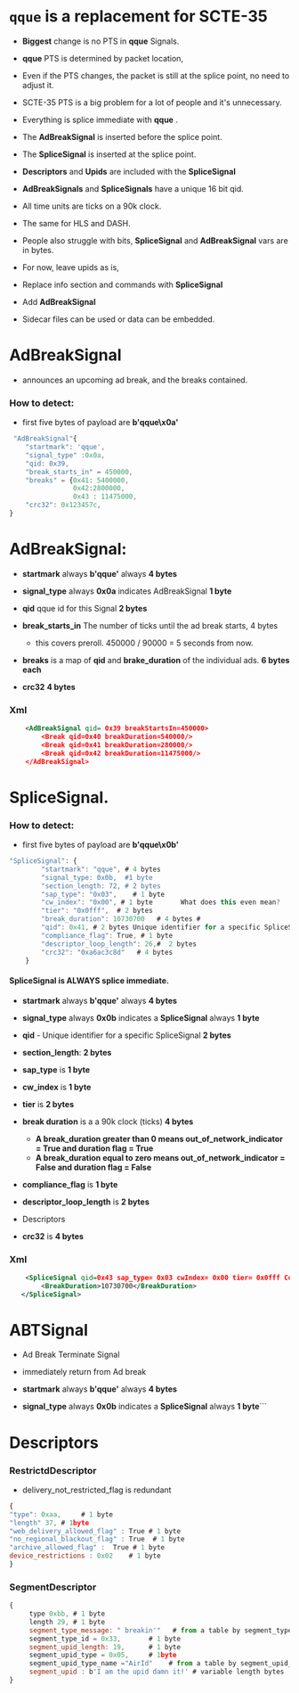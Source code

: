 # `qque`  is a replacement for SCTE-35 

* __Biggest__ change is no PTS in __qque__  Signals.
* __qque__ PTS is determined by packet location,
* Even if the PTS changes, the packet is still at the splice point, no need to adjust it.
* SCTE-35 PTS is a big problem for a lot of people and it's unnecessary.
* Everything is splice immediate with __qque__ .
* The __AdBreakSignal__ is inserted before the splice point.
* The __SpliceSignal__ is inserted at the splice point.
* __Descriptors__ and __Upids__ are included with the __SpliceSignal__
* __AdBreakSignals__ and __SpliceSignals__ have a unique 16 bit qid.
* All time units are ticks on a 90k clock. 

* The same for HLS and DASH. 
* People also struggle with bits, __SpliceSignal__ and __AdBreakSignal__ vars are in bytes.

* For now, leave upids as is, 

* Replace info section and commands with __SpliceSignal__

* Add __AdBreakSignal__

* Sidecar files can be used or data can be embedded.

# AdBreakSignal  

* announces an upcoming ad break, and the breaks contained.

### How to detect: 

* first five bytes of payload are __b'qque\x0a'__
  
```js
 "AdBreakSignal"{
    "startmark": 'qque', 
    "signal_type" :0x0a, 
    "qid: 0x39, 
    "break_starts_in" = 450000,  
    "breaks" = {0x41: 5400000, 
                0x42:2800000, 
                0x43 : 11475000,
    "crc32": 0x123457c,
} 
```
#    AdBreakSignal:

   * __startmark__ always __b'qque'__ always  __4 bytes__

   * __signal_type__ always __0x0a__ indicates AdBreakSignal __1 byte__
    
   * __qid__  qque id for this Signal __2 bytes__
    
   * __break_starts_in__  The number of ticks until the ad break starts, 4 bytes
       * this covers preroll. 450000 / 90000 = 5 seconds from now. 
       
  * __breaks__ is a map of  __qid__ and __brake_duration__ of the individual ads. __6 bytes each__  
     
  * __crc32__ __4 bytes__
 
### Xml 
 
```xml
    <AdBreakSignal qid= 0x39 breakStartsIn=450000>
        <Break qid=0x40 breakDuration=540000/>
        <Break qid=0x41 breakDuration=280000/>    
        <Break qid=0x42 breakDuration=11475000/>
    </AdBreakSignal>
```

# SpliceSignal.

###  How to detect: 

* first five bytes of payload are __b'qque\x0b'__

```js
"SpliceSignal": {
        "startmark": "qque", # 4 bytes
        "signal_type: 0x0b,  #1 byte
        "section_length: 72, # 2 bytes
        "sap_type": "0x03",    # 1 byte
        "cw_index": "0x00", # 1 byte       What does this even mean?
        "tier": "0x0fff",  # 2 bytes
        "break_duration": 10730700   # 4 bytes # 
        "qid": 0x41, # 2 bytes Unique identifier for a specific SpliceSignal
        "compliance_flag": True, # 1 byte
        "descriptor_loop_length": 26,#  2 bytes
        "crc32": "0xa6ac3c8d"   # 4 bytes
    }
```
#### SpliceSignal is ALWAYS splice immediate.
       
* __startmark__ always __b'qque'__ always  __4 bytes__ 
* __signal_type__ always __0x0b__ indicates a __SpliceSignal__ always __1 byte__
* __qid__ - Unique identifier for a specific SpliceSignal __2 bytes__
* __section_length__: __2 bytes__
* __sap_type__ is __1 byte__
* __cw_index__ is __1 byte__
* __tier__ is  __2 bytes__
* __break duration__ is a a 90k clock (ticks) __4 bytes__           
   * __A break_duration greater than 0 means  out_of_network_indicator = True and duration flag = True__
   * __A break_duration  equal to zero means out_of_network_indicator = False and duration flag = False__

* __compliance_flag__ is  __1 byte__
* __descriptor_loop_length__ is  __2 bytes__
* Descriptors
* __crc32__ is __4 bytes__

### Xml 
```xml
    <SpliceSignal qid=0x43 sap_type= 0x03 cwIndex= 0x00 tier= 0x0fff ComplianceFlag= "true">
        <BreakDuration>10730700</BreakDuration>      
   </SpliceSignal>
```

# ABTSignal
* Ad Break Terminate Signal
* immediately return from Ad break



* __startmark__ always __b'qque'__ always  __4 bytes__ 
* __signal_type__ always __0x0b__ indicates a __SpliceSignal__ always __1 byte__```

# Descriptors

### RestrictdDescriptor

  *   delivery_not_restricted_flag is redundant
    
 ```js
{
"type": 0xaa,     # 1 byte
"length" 37, # 1byte
"web_delivery_allowed_flag" : True # 1 byte
"no_regional_blackout_flag" : True  # 1 byte
"archive_allowed_flag" :  True # 1 byte
device_restrictions : 0x02    # 1 byte
}
```
### SegmentDescriptor
```js
{
     type 0xbb, # 1 byte
     length 29, # 1 byte
     segment_type_message: " breakin'"   # from a table by segment_type_id
     segment_type_id = 0x33,       # 1 byte
     segment_upid_length: 19,      # 1 byte
     segment_upid_type = 0x05,     # 1byte
     segment_upid_type_name ="AirId"    # from a table by segment_upid_type
     segment_upid : b'I am the upid damn it!' # variable length bytes
}

```
